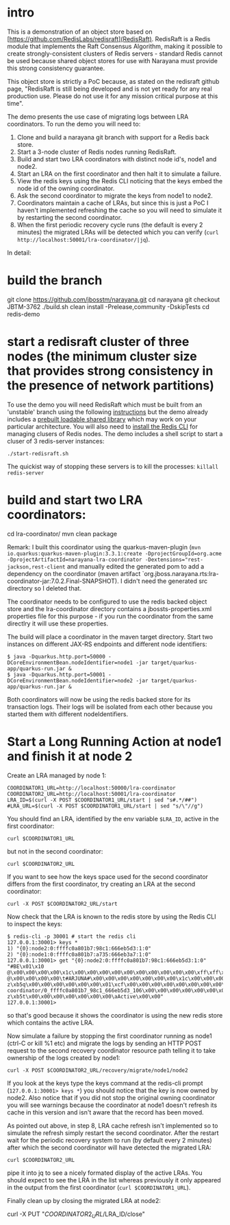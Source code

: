
# intro

This is a demonstration of an object store based on [https://github.com/RedisLabs/redisraft](RedisRaft). RedisRaft is a Redis module that implements the Raft Consensus Algorithm, making it possible to create strongly-consistent clusters of Redis servers - standard Redis cannot be used because shared object stores for use with Narayana must provide this strong consistency guarantee.

This object store is strictly a PoC because, as stated on the redisraft github page, "RedisRaft is still being developed and is not yet ready for any real production use. Please do not use it for any mission critical purpose at this time".

The demo presents the use case of migrating logs between LRA coordinators. To run the demo you will need to:

1. Clone and build a narayana git branch with support for a Redis back store.
2. Start a 3-node cluster of Redis nodes running RedisRaft.
3. Build and start two LRA coordinators with distinct node id's, node1 and node2.
4. Start an LRA on the first coordinator and then halt it to simulate a failure.
5. View the redis keys using the Redis CLI noticing that the keys embed the node id of the owning coordinator.
7. Ask the second coordinator to migrate the keys from node1 to node2.
8. Coordinators maintain a cache of LRAs, but since this is just a PoC I haven't implemented refreshing the cache so you will need to simulate it by restarting the second coordinator.
9. When the first periodic recovery cycle runs (the default is every 2 minutes) the migrated LRAs will be detected which you can verify (`curl http://localhost:50001/lra-coordinator/|jq`).

In detail:

# build the branch

git clone https://github.com/jbosstm/narayana.git
cd narayana
git checkout JBTM-3762
./build.sh clean install -Prelease,community -DskipTests
cd redis-demo

# start a redisraft cluster of three nodes (the minimum cluster size that provides strong consistency in the presence of network partitions)

To use the demo you will need RedisRaft which must be built from an 'unstable' branch using the following [instructions](../redisraft-module/README.md) but the demo already includes a [prebuilt loadable shared library](../redisraft-module/redisraft.so) which may work on your particular architecture. You will also need to [install the Redis CLI](https://redis.io/docs/latest/operate/oss_and_stack/install/install-redis/) for managing clusers of Redis nodes. The demo includes a shell script to start a cluser of 3 redis-server instances:

```
./start-redisraft.sh
```

The quickist way of stopping these servers is to kill the processes: `killall redis-server`

# build and start two LRA coordinators:

cd lra-coordinator/
mvn clean package

Remark: I built this coordinator using the quarkus-maven-plugin (`mvn io.quarkus:quarkus-maven-plugin:3.3.1:create -DprojectGroupId=org.acme -DprojectArtifactId=narayana-lra-coordinator -Dextensions="rest-jackson,rest-client` and manually edited the generated pom to add a dependency on the coordinator (maven artifact `org.jboss.narayana.rts:lra-coordinator-jar:7.0.2.Final-SNAPSHOT). I didn't need the generated src directory so I deleted that.

The coordinator needs to be configured to use the redis backed object store and the lra-coordinator directory contains a jbossts-properties.xml properties file for this purpose - if you run the coordinator from the same directlry it will use these properties.

The build will place a coordinator in the maven target directory. Start two instances on different JAX-RS endpoints and different node identifiers:

```
$ java -Dquarkus.http.port=50000 -DCoreEnvironmentBean.nodeIdentifier=node1 -jar target/quarkus-app/quarkus-run.jar &
$ java -Dquarkus.http.port=50001 -DCoreEnvironmentBean.nodeIdentifier=node2 -jar target/quarkus-app/quarkus-run.jar &
```

Both coordinators will now be using the redis backed store for its transaction logs. Their logs will be isolated from each other because you started them with different nodeIdentifiers.

# Start a Long Running Action at node1 and finish it at node 2

Create an LRA managed by node 1:

```
COORDINATOR1_URL=http://localhost:50000/lra-coordinator
COORDINATOR2_URL=http://localhost:50001/lra-coordinator
LRA_ID=$(curl -X POST $COORDINATOR1_URL/start | sed "s#.*/##")
#LRA_URL=$(curl -X POST $COORDINATOR1_URL/start | sed "s/\"//g")
```

You should find an LRA, identified by the env variable `$LRA_ID`, active in the first coordinator:

```
curl $COORDINATOR1_URL
```
but not in the second coordinator:

```
curl $COORDINATOR2_URL
```

If you want to see how the keys space used for the second coordinator differs from the first coordinator, try creating an LRA at the second coordinator:

```
curl -X POST $COORDINATOR2_URL/start
```

Now check that the LRA is known to the redis store by using the Redis CLI to inspect the keys:

```
$ redis-cli -p 30001 # start the redis cli
127.0.0.1:30001> keys *
1) "{0}:node2:0:ffffc0a801b7:98c1:666eb5d3:1:0"
2) "{0}:node1:0:ffffc0a801b7:a735:666eb3a7:1:0"
127.0.0.1:30001> get "{0}:node2:0:ffffc0a801b7:98c1:666eb5d3:1:0"
"#BE\x01\x10 @\x00\x00\x00\x00\x1c\x00\x00\x00\x00\x00\x00\x00\x00\x00\x00\xff\xff\xc0\xa8\x01\xb7\x00\x00\x98\xc1fn\xb5\xd3\x00\x00\x01\x06\x00\x00\x00,/StateManager/BasicAction/LongRunningAction\x00\x00\x00\x00\x01\x00\x00\x00\x00\x00\x00\x00\x1c\x00\x00\x00\x00\x00\x00\x00\x00\x00\x00\xff\xff\xc0\xa8\x01\xb7\x00\x00\x98\xc1fn\xb5\xd3\x00\x00\x01\a\x00\x00\x00\xf0#BE\x01\x10 @\x00\x00\x00\x00\t#ARJUNA#\x00\x00\x00\x00\x00\x00\x00\x1c\x00\x00\x00\x00\x00\x00\x00\x00\x00\x00\xff\xff\xc0\xa8\x01\xb7\x00\x00\x98\xc1fn\xb5\xd3\x00\x00\x01\x06\x00\x00\x00\x1c\x00\x00\x00\x00\x00\x00\x00\x00\x00\x00\xff\xff\xc0\xa8\x01\xb7\x00\x00\x98\xc1fn\xb5\xd3\x00\x00\x01\b\x00\x00\x01\x90 z\xb5q\x00\x00\x00\x00\x00\x00\x01\xcf\x00\x00\x00\x00\x00\x00\x00\x00\x00\x00\x00\x00\x00\x00\x00\x00\x00\x00\x01\xcf\x00\x00\x00Hhttp://localhost:50001/lra-coordinator/0_ffffc0a801b7_98c1_666eb5d3_106\x00\x00\x00\x00\x00\x00\x00\x00\x01\x00\x00\x00\x00\x00\x00\x00\x01\x00\x00\x01\x90 z\xb5t\x00\x00\x00\x00\x00\x00\x00\aActive\x00\x00"
127.0.0.1:30001>
```

so that's good because it shows the coordinator is using the new redis store which contains the active LRA.

Now simulate a failure by stopping the first coordinator running as node1 (ctrl-C or kill %1 etc) and migrate the logs by sending an HTTP POST request to the second recovery coordinator resource path telling it to take ownership of the logs created by node1:

```
curl -X POST $COORDINATOR2_URL/recovery/migrate/node1/node2
```

If you look at the keys type the keys command at the redis-cli prompt (`127.0.0.1:30001> keys *`) you should notice that the key is now owned by node2. Also notice that if you did not stop the original owning coordinator you will see warnings because the coordinator at node1 doesn't refresh its cache in this version and isn't aware that the record has been moved.

As pointed out above, in step 8, LRA cache refresh isn't implemented so to simulate the refresh simply restart the second coordinator. After the restart wait for the periodic recovery system to run (by default every 2 minutes) after which the second coordinator will have detected the migrated LRA:

```
curl $COORDINATOR2_URL
```

pipe it into jq to see a nicely formated display of the active LRAs. You should expect to see the LRA in the list whereas previously it only appeared in the output from the first coordinator (`curl $COORDINATOR1_URL`).

Finally clean up by closing the migrated LRA at node2:

curl -X PUT "$COORDINATOR2_URL/$LRA_ID/close"


